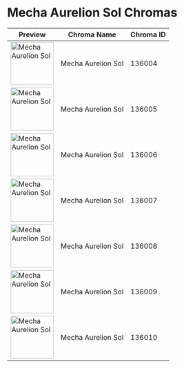 # Mecha Aurelion Sol Chromas

| Preview | Chroma Name | Chroma ID |
|---|---|---|
| <img src='https://raw.communitydragon.org/latest/plugins/rcp-be-lol-game-data/global/default/v1/champion-chroma-images/136/136004.png' alt='Mecha Aurelion Sol' width='100'> | Mecha Aurelion Sol | 136004 |
| <img src='https://raw.communitydragon.org/latest/plugins/rcp-be-lol-game-data/global/default/v1/champion-chroma-images/136/136005.png' alt='Mecha Aurelion Sol' width='100'> | Mecha Aurelion Sol | 136005 |
| <img src='https://raw.communitydragon.org/latest/plugins/rcp-be-lol-game-data/global/default/v1/champion-chroma-images/136/136006.png' alt='Mecha Aurelion Sol' width='100'> | Mecha Aurelion Sol | 136006 |
| <img src='https://raw.communitydragon.org/latest/plugins/rcp-be-lol-game-data/global/default/v1/champion-chroma-images/136/136007.png' alt='Mecha Aurelion Sol' width='100'> | Mecha Aurelion Sol | 136007 |
| <img src='https://raw.communitydragon.org/latest/plugins/rcp-be-lol-game-data/global/default/v1/champion-chroma-images/136/136008.png' alt='Mecha Aurelion Sol' width='100'> | Mecha Aurelion Sol | 136008 |
| <img src='https://raw.communitydragon.org/latest/plugins/rcp-be-lol-game-data/global/default/v1/champion-chroma-images/136/136009.png' alt='Mecha Aurelion Sol' width='100'> | Mecha Aurelion Sol | 136009 |
| <img src='https://raw.communitydragon.org/latest/plugins/rcp-be-lol-game-data/global/default/v1/champion-chroma-images/136/136010.png' alt='Mecha Aurelion Sol' width='100'> | Mecha Aurelion Sol | 136010 |
